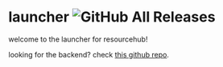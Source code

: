 # launcher ![GitHub All Releases](https://img.shields.io/github/downloads/desktopgooseunofficial/launcher/total)

welcome to the launcher for resourcehub!

looking for the backend? check [this github repo](https://github.com/desktopgooseunofficial/launcher-backend).
